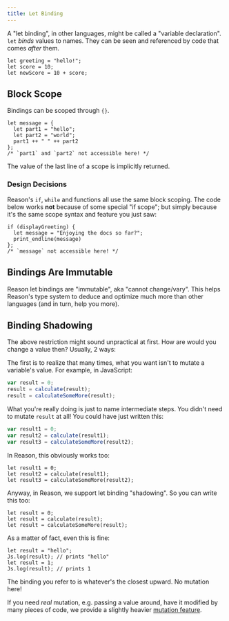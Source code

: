 ```yaml
---
title: Let Binding
---
```


A "let binding", in other languages, might be called a "variable declaration". `let` _binds_ values to names. They can be seen and referenced by code that comes _after_ them.

```reason
let greeting = "hello!";
let score = 10;
let newScore = 10 + score;
```

## Block Scope

Bindings can be scoped through `{}`.

```reason
let message = {
  let part1 = "hello";
  let part2 = "world";
  part1 ++ " " ++ part2
};
/* `part1` and `part2` not accessible here! */
```

The value of the last line of a scope is implicitly returned.

### Design Decisions

Reason's `if`, `while` and functions all use the same block scoping. The code below works **not** because of some special "if scope"; but simply because it's the same scope syntax and feature you just saw:

```reason
if (displayGreeting) {
  let message = "Enjoying the docs so far?";
  print_endline(message)
};
/* `message` not accessible here! */
```

## Bindings Are Immutable

Reason let bindings are "immutable", aka "cannot change/vary". This helps Reason's type system to deduce and optimize much more than other languages (and in turn, help you more).

## Binding Shadowing

The above restriction might sound unpractical at first. How are would you change a value then? Usually, 2 ways:

The first is to realize that many times, what you want isn't to mutate a variable's value. For example, in JavaScript:

```javascript
var result = 0;
result = calculate(result);
result = calculateSomeMore(result);
```

What you're really doing is just to name intermediate steps. You didn't need to mutate `result` at all! You could have just written this:

```javascript
var result1 = 0;
var result2 = calculate(result1);
var result3 = calculateSomeMore(result2);
```

In Reason, this obviously works too:

```reason
let result1 = 0;
let result2 = calculate(result1);
let result3 = calculateSomeMore(result2);
```

Anyway, in Reason, we support let binding "shadowing". So you can write this too:

```reason
let result = 0;
let result = calculate(result);
let result = calculateSomeMore(result);
```

As a matter of fact, even this is fine:

```reason
let result = "hello";
Js.log(result); // prints "hello"
let result = 1;
Js.log(result); // prints 1
```

The binding you refer to is whatever's the closest upward. No mutation here!

If you need _real_ mutation, e.g. passing a value around, have it modified by many pieces of code, we provide a slightly heavier [mutation feature](mutation.md).
